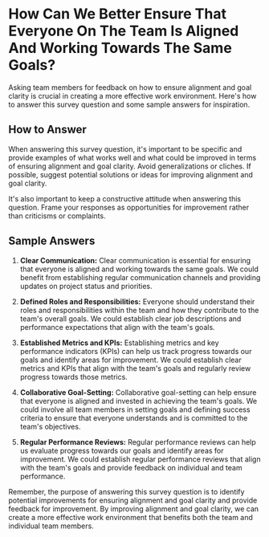 How Can We Better Ensure That Everyone On The Team Is Aligned And Working Towards The Same Goals?
========================================================================================================================

Asking team members for feedback on how to ensure alignment and goal clarity is crucial in creating a more effective work environment. Here's how to answer this survey question and some sample answers for inspiration.

How to Answer
-------------

When answering this survey question, it's important to be specific and provide examples of what works well and what could be improved in terms of ensuring alignment and goal clarity. Avoid generalizations or cliches. If possible, suggest potential solutions or ideas for improving alignment and goal clarity.

It's also important to keep a constructive attitude when answering this question. Frame your responses as opportunities for improvement rather than criticisms or complaints.

Sample Answers
--------------

1. **Clear Communication:** Clear communication is essential for ensuring that everyone is aligned and working towards the same goals. We could benefit from establishing regular communication channels and providing updates on project status and priorities.

2. **Defined Roles and Responsibilities:** Everyone should understand their roles and responsibilities within the team and how they contribute to the team's overall goals. We could establish clear job descriptions and performance expectations that align with the team's goals.

3. **Established Metrics and KPIs:** Establishing metrics and key performance indicators (KPIs) can help us track progress towards our goals and identify areas for improvement. We could establish clear metrics and KPIs that align with the team's goals and regularly review progress towards those metrics.

4. **Collaborative Goal-Setting:** Collaborative goal-setting can help ensure that everyone is aligned and invested in achieving the team's goals. We could involve all team members in setting goals and defining success criteria to ensure that everyone understands and is committed to the team's objectives.

5. **Regular Performance Reviews:** Regular performance reviews can help us evaluate progress towards our goals and identify areas for improvement. We could establish regular performance reviews that align with the team's goals and provide feedback on individual and team performance.

Remember, the purpose of answering this survey question is to identify potential improvements for ensuring alignment and goal clarity and provide feedback for improvement. By improving alignment and goal clarity, we can create a more effective work environment that benefits both the team and individual team members.
